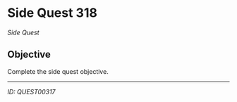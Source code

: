 # Side Quest 318

*Side Quest*

## Objective
Complete the side quest objective.

---
*ID: QUEST00317*